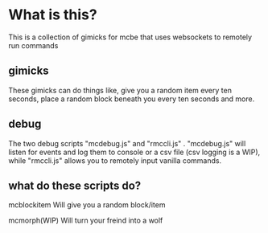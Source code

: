 
# What is this?

This is a collection of gimicks for mcbe that uses websockets to remotely run commands 

## gimicks

These gimicks can do things like, give you a random item every ten seconds, place a random block beneath you every ten seconds and more.

## debug 
The two debug scripts "mcdebug.js" and "rmccli.js" .
"mcdebug.js" will listen for events and log them to console or a csv file (csv logging is a WIP), while "rmccli.js" allows you to remotely input vanilla commands.

## **what do these scripts do?**

mcblockitem
Will give you a random block/item

mcmorph(WIP)
Will turn your freind into a wolf



